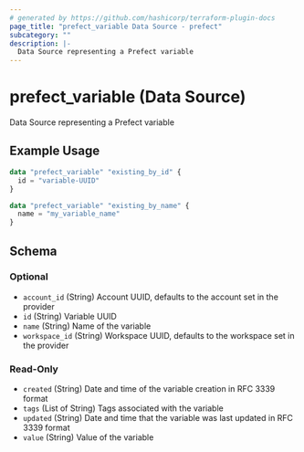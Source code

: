 ```yaml
---
# generated by https://github.com/hashicorp/terraform-plugin-docs
page_title: "prefect_variable Data Source - prefect"
subcategory: ""
description: |-
  Data Source representing a Prefect variable
---
```


# prefect_variable (Data Source)

Data Source representing a Prefect variable

## Example Usage

```terraform
data "prefect_variable" "existing_by_id" {
  id = "variable-UUID"
}

data "prefect_variable" "existing_by_name" {
  name = "my_variable_name"
}
```

<!-- schema generated by tfplugindocs -->
## Schema

### Optional

- `account_id` (String) Account UUID, defaults to the account set in the provider
- `id` (String) Variable UUID
- `name` (String) Name of the variable
- `workspace_id` (String) Workspace UUID, defaults to the workspace set in the provider

### Read-Only

- `created` (String) Date and time of the variable creation in RFC 3339 format
- `tags` (List of String) Tags associated with the variable
- `updated` (String) Date and time that the variable was last updated in RFC 3339 format
- `value` (String) Value of the variable
